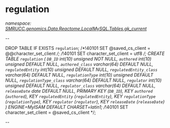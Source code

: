 ﻿# regulation
_namespace: [SMRUCC.genomics.Data.Reactome.LocalMySQL.Tables.gk_current](./index.md)_

--
 
 DROP TABLE IF EXISTS `regulation`;
 /*!40101 SET @saved_cs_client = @@character_set_client */;
 /*!40101 SET character_set_client = utf8 */;
 CREATE TABLE `regulation` (
 `DB_ID` int(10) unsigned NOT NULL,
 `authored` int(10) unsigned DEFAULT NULL,
 `authored_class` varchar(64) DEFAULT NULL,
 `regulatedEntity` int(10) unsigned DEFAULT NULL,
 `regulatedEntity_class` varchar(64) DEFAULT NULL,
 `regulationType` int(10) unsigned DEFAULT NULL,
 `regulationType_class` varchar(64) DEFAULT NULL,
 `regulator` int(10) unsigned DEFAULT NULL,
 `regulator_class` varchar(64) DEFAULT NULL,
 `releaseDate` date DEFAULT NULL,
 PRIMARY KEY (`DB_ID`),
 KEY `authored` (`authored`),
 KEY `regulatedEntity` (`regulatedEntity`),
 KEY `regulationType` (`regulationType`),
 KEY `regulator` (`regulator`),
 KEY `releaseDate` (`releaseDate`)
 ) ENGINE=MyISAM DEFAULT CHARSET=latin1;
 /*!40101 SET character_set_client = @saved_cs_client */;
 
 --




